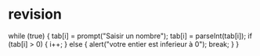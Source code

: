 # revision
while (true) {
  tab[i] = prompt("Saisir un nombre");
  tab[i] = parseInt(tab[i]);
  if (tab[i] > 0) {
    i++;
  } else {
    alert("votre entier est inferieur à 0");
    break;
  }
}